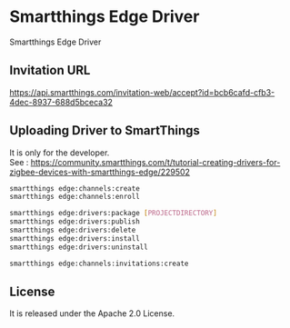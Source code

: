# Smartthings Edge Driver
Smartthings Edge Driver

## Invitation URL
https://api.smartthings.com/invitation-web/accept?id=bcb6cafd-cfb3-4dec-8937-688d5bceca32  

## Uploading Driver to SmartThings
It is only for the developer.  
See : https://community.smartthings.com/t/tutorial-creating-drivers-for-zigbee-devices-with-smartthings-edge/229502

```Bash
smartthings edge:channels:create  
smartthings edge:channels:enroll  

smartthings edge:drivers:package [PROJECTDIRECTORY]
smartthings edge:drivers:publish  
smartthings edge:drivers:delete  
smartthings edge:drivers:install  
smartthings edge:drivers:uninstall  

smartthings edge:channels:invitations:create
```

## License
It is released under the Apache 2.0 License.